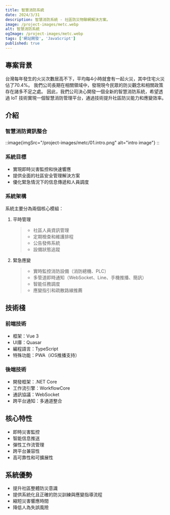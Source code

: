 ```yaml
---
title: 智慧消防系統
date: 2024/3/31
description: 智慧消防系統 - 社區防災物聯網解決方案。
image: /project-images/metc.webp
alt: 智慧消防系統
ogImage: /project-images/metc.webp
tags: ['網站開發', 'JavaScript']
published: true
---
```


## 專案背景

台灣每年發生的火災次數居高不下，平均每4小時就會有一起火災，其中住宅火災佔了70.4%。
我們公司長期在相關領域中，發現現今民眾的防災觀念和相關政策存在諸多不足之處。
因此，我們公司決心開發一個全新的智慧消防系統，希望透過 IoT 技術實現一個智慧消防管理平台，通過技術提升社區防災能力和應變效率。

## 介紹

### 智慧消防資訊整合

::image{imgSrc="/project-images/metc/01.intro.png" alt="intro image"}
::

### 系統目標

- 實現即時災害監控和快速響應
- 提供全面的社區安全管理解決方案
- 優化緊急情況下的信息傳遞和人員調度

### 系統架構

系統主要分為兩個核心模組：

1. 平時管理

   > - 社區人員資訊管理
   > - 定期檢查和維護排程
   > - 公告發佈系統
   > - 設備狀態追蹤

2. 緊急應變

   > - 實時監控消防設備（消防總機、PLC）
   > - 多管道即時通知（WebSocket、Line、手機推播、簡訊）
   > - 智能任務調度
   > - 應變指引和疏散路線推薦

## 技術棧

### 前端技術

- 框架：Vue 3
- UI庫：Quasar
- 編程語言：TypeScript
- 特殊功能：PWA（iOS推播支持）

### 後端技術

- 開發框架：.NET Core
- 工作流引擎：WorkflowCore
- 通訊協議：WebSocket
- 跨平台通知：多通道整合

## 核心特性

- 即時災害監控
- 智能信息推送
- 彈性工作流管理
- 跨平台兼容性
- 高可靠性和可擴展性

## 系統優勢

- 提升社區整體防災意識
- 提供系統化且正確的防災訓練與應變指導流程
- 縮短災害響應時間
- 降低人為失誤風險
